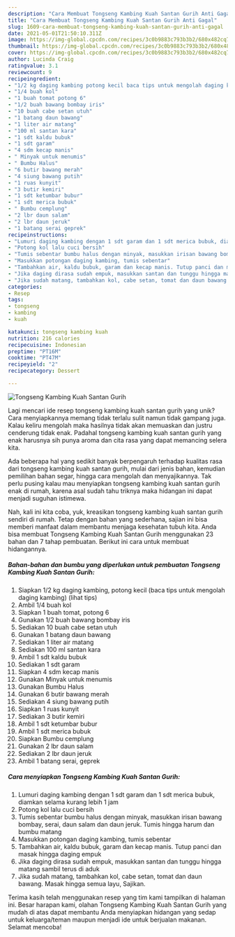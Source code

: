 ```yaml
---
description: "Cara Membuat Tongseng Kambing Kuah Santan Gurih Anti Gagal"
title: "Cara Membuat Tongseng Kambing Kuah Santan Gurih Anti Gagal"
slug: 1609-cara-membuat-tongseng-kambing-kuah-santan-gurih-anti-gagal
date: 2021-05-01T21:50:10.311Z
image: https://img-global.cpcdn.com/recipes/3c0b9883c793b3b2/680x482cq70/tongseng-kambing-kuah-santan-gurih-foto-resep-utama.jpg
thumbnail: https://img-global.cpcdn.com/recipes/3c0b9883c793b3b2/680x482cq70/tongseng-kambing-kuah-santan-gurih-foto-resep-utama.jpg
cover: https://img-global.cpcdn.com/recipes/3c0b9883c793b3b2/680x482cq70/tongseng-kambing-kuah-santan-gurih-foto-resep-utama.jpg
author: Lucinda Craig
ratingvalue: 3.1
reviewcount: 9
recipeingredient:
- "1/2 kg daging kambing potong kecil baca tips untuk mengolah daging kambing           lihat tips"
- "1/4 buah kol"
- "1 buah tomat potong 6"
- "1/2 buah bawang bombay iris"
- "10 buah cabe setan utuh"
- "1 batang daun bawang"
- "1 liter air matang"
- "100 ml santan kara"
- "1 sdt kaldu bubuk"
- "1 sdt garam"
- "4 sdm kecap manis"
- " Minyak untuk menumis"
- " Bumbu Halus"
- "6 butir bawang merah"
- "4 siung bawang putih"
- "1 ruas kunyit"
- "3 butir kemiri"
- "1 sdt ketumbar bubur"
- "1 sdt merica bubuk"
- " Bumbu cemplung"
- "2 lbr daun salam"
- "2 lbr daun jeruk"
- "1 batang serai geprek"
recipeinstructions:
- "Lumuri daging kambing dengan 1 sdt garam dan 1 sdt merica bubuk, diamkan selama kurang lebih 1 jam"
- "Potong kol lalu cuci bersih"
- "Tumis sebentar bumbu halus dengan minyak, masukkan irisan bawang bombay, serai, daun salam dan daun jeruk. Tumis hingga harum dan bumbu matang"
- "Masukkan potongan daging kambing, tumis sebentar"
- "Tambahkan air, kaldu bubuk, garam dan kecap manis. Tutup panci dan masak hingga daging empuk"
- "Jika daging dirasa sudah empuk, masukkan santan dan tunggu hingga matang sambil terus di aduk"
- "Jika sudah matang, tambahkan kol, cabe setan, tomat dan daun bawang. Masak hingga semua layu, Sajikan."
categories:
- Resep
tags:
- tongseng
- kambing
- kuah

katakunci: tongseng kambing kuah 
nutrition: 216 calories
recipecuisine: Indonesian
preptime: "PT16M"
cooktime: "PT47M"
recipeyield: "2"
recipecategory: Dessert

---
```



![Tongseng Kambing Kuah Santan Gurih](https://img-global.cpcdn.com/recipes/3c0b9883c793b3b2/680x482cq70/tongseng-kambing-kuah-santan-gurih-foto-resep-utama.jpg)

Lagi mencari ide resep tongseng kambing kuah santan gurih yang unik? Cara menyiapkannya memang tidak terlalu sulit namun tidak gampang juga. Kalau keliru mengolah maka hasilnya tidak akan memuaskan dan justru cenderung tidak enak. Padahal tongseng kambing kuah santan gurih yang enak harusnya sih punya aroma dan cita rasa yang dapat memancing selera kita.

Ada beberapa hal yang sedikit banyak berpengaruh terhadap kualitas rasa dari tongseng kambing kuah santan gurih, mulai dari jenis bahan, kemudian pemilihan bahan segar, hingga cara mengolah dan menyajikannya. Tak perlu pusing kalau mau menyiapkan tongseng kambing kuah santan gurih enak di rumah, karena asal sudah tahu triknya maka hidangan ini dapat menjadi suguhan istimewa.




Nah, kali ini kita coba, yuk, kreasikan tongseng kambing kuah santan gurih sendiri di rumah. Tetap dengan bahan yang sederhana, sajian ini bisa memberi manfaat dalam membantu menjaga kesehatan tubuh kita. Anda bisa membuat Tongseng Kambing Kuah Santan Gurih menggunakan 23 bahan dan 7 tahap pembuatan. Berikut ini cara untuk membuat hidangannya.

<!--inarticleads1-->

##### Bahan-bahan dan bumbu yang diperlukan untuk pembuatan Tongseng Kambing Kuah Santan Gurih:

1. Siapkan 1/2 kg daging kambing, potong kecil (baca tips untuk mengolah daging kambing)           (lihat tips)
1. Ambil 1/4 buah kol
1. Siapkan 1 buah tomat, potong 6
1. Gunakan 1/2 buah bawang bombay iris
1. Sediakan 10 buah cabe setan utuh
1. Gunakan 1 batang daun bawang
1. Sediakan 1 liter air matang
1. Sediakan 100 ml santan kara
1. Ambil 1 sdt kaldu bubuk
1. Sediakan 1 sdt garam
1. Siapkan 4 sdm kecap manis
1. Gunakan  Minyak untuk menumis
1. Gunakan  Bumbu Halus
1. Gunakan 6 butir bawang merah
1. Sediakan 4 siung bawang putih
1. Siapkan 1 ruas kunyit
1. Sediakan 3 butir kemiri
1. Ambil 1 sdt ketumbar bubur
1. Ambil 1 sdt merica bubuk
1. Siapkan  Bumbu cemplung
1. Gunakan 2 lbr daun salam
1. Sediakan 2 lbr daun jeruk
1. Ambil 1 batang serai, geprek




<!--inarticleads2-->

##### Cara menyiapkan Tongseng Kambing Kuah Santan Gurih:

1. Lumuri daging kambing dengan 1 sdt garam dan 1 sdt merica bubuk, diamkan selama kurang lebih 1 jam
1. Potong kol lalu cuci bersih
1. Tumis sebentar bumbu halus dengan minyak, masukkan irisan bawang bombay, serai, daun salam dan daun jeruk. Tumis hingga harum dan bumbu matang
1. Masukkan potongan daging kambing, tumis sebentar
1. Tambahkan air, kaldu bubuk, garam dan kecap manis. Tutup panci dan masak hingga daging empuk
1. Jika daging dirasa sudah empuk, masukkan santan dan tunggu hingga matang sambil terus di aduk
1. Jika sudah matang, tambahkan kol, cabe setan, tomat dan daun bawang. Masak hingga semua layu, Sajikan.




Terima kasih telah menggunakan resep yang tim kami tampilkan di halaman ini. Besar harapan kami, olahan Tongseng Kambing Kuah Santan Gurih yang mudah di atas dapat membantu Anda menyiapkan hidangan yang sedap untuk keluarga/teman maupun menjadi ide untuk berjualan makanan. Selamat mencoba!
